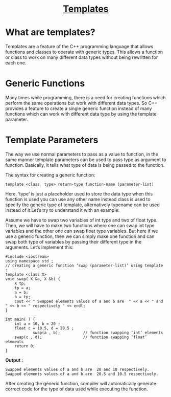 <h1 align="center"><a href="#">Templates</a></h1>

# What are templates?
Templates are a feature of the C++ programming language that allows functions and classes to operate with generic types. This allows a function or class to work on many different data types without being rewritten for each one.
# Generic Functions
Many times while programming, there is a need for creating functions which perform the same operations but work with different data types. So C++ provides a feature to create a single generic function instead of many functions which can work with different data type by using the template parameter.
# Template Parameters
The way we use normal parameters to pass as a value to function, in the same manner template parameters can be used to pass type as argument to function. Basically, it tells what type of data is being passed to the function.

The syntax for creating a generic function:
```
template <class  type> return-type function-name (parameter-list)
```
Here, ‘type’ is just a placeholder used to store the data type when this function is used you can use any other name instead class is used to specify the generic type of template, alternatively typename can be used instead of it.Let’s try to understand it with an example:

Assume we have to swap two variables of int type and two of float type. Then, we will have to make two functions where one can swap int type variables and the other one can swap float type variables. But here if we use a generic function, then we can simply make one function and can swap both type of variables by passing their different type in the arguments. Let’s implement this:

```
#include <iostream>
using namespace std ;
// creating a generic function ‘swap (parameter-list)’ using template :
template <class X> 
void swap( X &a, X &b) {
    X tp;
    tp = a;
    a = b;
    b = tp;
    cout << " Swapped elements values of a and b are  " << a << " and  " << b << " respectively " << endl;
}

int main( ) {
    int a = 10, b = 20 ;
    float c = 10.5, d = 20.5 ;
            swap(a , b);          // function swapping ‘int’ elements 
    swap(c , d);                  // function swapping ‘float’ elements 
    return 0;
}
```

**Output :**
```
Swapped elements values of a and b are  20 and 10 respectively.
Swapped elements values of a and b are  20.5 and 10.5 respectively.
```
After creating the generic function, compiler will automatically generate correct code for the type of data used while executing the function.



  





